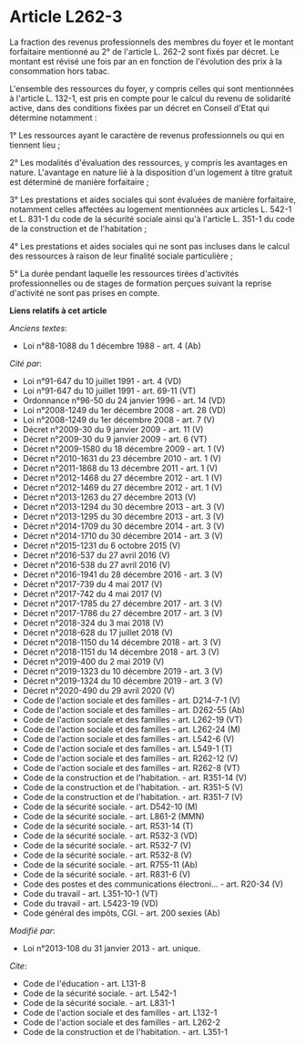 # Article L262-3

La fraction des revenus professionnels des membres du foyer et le montant forfaitaire mentionné au 2° de l'article L. 262-2
sont fixés par décret. Le montant est révisé une fois par an en fonction de l'évolution des prix à la consommation hors
tabac.

L'ensemble des ressources du foyer, y compris celles qui sont mentionnées à l'article L. 132-1, est pris en compte pour le
calcul du revenu de solidarité active, dans des conditions fixées par un décret en Conseil d'Etat qui détermine notamment : 

1° Les ressources ayant le caractère de revenus professionnels ou qui en tiennent lieu ; 

2° Les modalités d'évaluation des ressources, y compris les avantages en nature. L'avantage en nature lié à la disposition
d'un logement à titre gratuit est déterminé de manière forfaitaire ; 

3° Les prestations et aides sociales qui sont évaluées de manière forfaitaire, notamment celles affectées au logement
mentionnées aux articles L. 542-1 et L. 831-1 du code de la sécurité sociale ainsi qu'à l'article L. 351-1 du code de la
construction et de l'habitation ; 

4° Les prestations et aides sociales qui ne sont pas incluses dans le calcul des ressources à raison de leur finalité sociale
particulière ; 

5° La durée pendant laquelle les ressources tirées d'activités professionnelles ou de stages de formation perçues suivant la
reprise d'activité ne sont pas prises en compte.

**Liens relatifs à cet article**

_Anciens textes_:

  - Loi n°88-1088 du 1 décembre 1988 - art. 4 (Ab)

_Cité par_:

  - Loi n°91-647 du 10 juillet 1991 - art. 4 (VD)
  - Loi n°91-647 du 10 juillet 1991 - art. 69-11 (VT)
  - Ordonnance n°96-50 du 24 janvier 1996 - art. 14 (VD)
  - Loi n°2008-1249 du 1er décembre 2008 - art. 28 (VD)
  - Loi n°2008-1249 du 1er décembre 2008 - art. 7 (V)
  - Décret n°2009-30 du 9 janvier 2009 - art. 11 (V)
  - Décret n°2009-30 du 9 janvier 2009 - art. 6 (VT)
  - Décret n°2009-1580 du 18 décembre 2009 - art. 1 (V)
  - Décret n°2010-1631 du 23 décembre 2010 - art. 1 (V)
  - Décret n°2011-1868 du 13 décembre 2011 - art. 1 (V)
  - Décret n°2012-1468 du 27 décembre 2012 - art. 1 (V)
  - Décret n°2012-1469 du 27 décembre 2012 - art. 1 (V)
  - Décret n°2013-1263 du 27 décembre 2013 (V)
  - Décret n°2013-1294 du 30 décembre 2013 - art. 3 (V)
  - Décret n°2013-1295 du 30 décembre 2013 - art. 3 (V)
  - Décret n°2014-1709 du 30 décembre 2014 - art. 3 (V)
  - Décret n°2014-1710 du 30 décembre 2014 - art. 3 (V)
  - Décret n°2015-1231 du 6 octobre 2015 (V)
  - Décret n°2016-537 du 27 avril 2016 (V)
  - Décret n°2016-538 du 27 avril 2016 (V)
  - Décret n°2016-1941 du 28 décembre 2016 - art. 3 (V)
  - Décret n°2017-739 du 4 mai 2017 (V)
  - Décret n°2017-742 du 4 mai 2017 (V)
  - Décret n°2017-1785 du 27 décembre 2017 - art. 3 (V)
  - Décret n°2017-1786 du 27 décembre 2017 - art. 3 (V)
  - Décret n°2018-324 du 3 mai 2018 (V)
  - Décret n°2018-628 du 17 juillet 2018 (V)
  - Décret n°2018-1150 du 14 décembre 2018 - art. 3 (V)
  - Décret n°2018-1151 du 14 décembre 2018 - art. 3 (V)
  - Décret n°2019-400 du 2 mai 2019 (V)
  - Décret n°2019-1323 du 10 décembre 2019 - art. 3 (V)
  - Décret n°2019-1324 du 10 décembre 2019 - art. 3 (V)
  - Décret n°2020-490 du 29 avril 2020 (V)
  - Code de l'action sociale et des familles - art. D214-7-1 (V)
  - Code de l'action sociale et des familles - art. D262-55 (Ab)
  - Code de l'action sociale et des familles - art. L262-19 (VT)
  - Code de l'action sociale et des familles - art. L262-24 (M)
  - Code de l'action sociale et des familles - art. L542-6 (V)
  - Code de l'action sociale et des familles - art. L549-1 (T)
  - Code de l'action sociale et des familles - art. R262-12 (V)
  - Code de l'action sociale et des familles - art. R262-8 (VT)
  - Code de la construction et de l'habitation. - art. R351-14 (V)
  - Code de la construction et de l'habitation. - art. R351-5 (V)
  - Code de la construction et de l'habitation. - art. R351-7 (V)
  - Code de la sécurité sociale. - art. D542-10 (M)
  - Code de la sécurité sociale. - art. L861-2 (MMN)
  - Code de la sécurité sociale. - art. R531-14 (T)
  - Code de la sécurité sociale. - art. R532-3 (VD)
  - Code de la sécurité sociale. - art. R532-7 (V)
  - Code de la sécurité sociale. - art. R532-8 (V)
  - Code de la sécurité sociale. - art. R755-11 (Ab)
  - Code de la sécurité sociale. - art. R831-6 (V)
  - Code des postes et des communications électroni... - art. R20-34 (V)
  - Code du travail - art. L351-10-1 (VT)
  - Code du travail - art. L5423-19 (VD)
  - Code général des impôts, CGI. - art. 200 sexies (Ab)

_Modifié par_:

  - Loi n°2013-108 du 31 janvier 2013 - art. unique.

_Cite_:

  - Code de l'éducation - art. L131-8
  - Code de la sécurité sociale. - art. L542-1
  - Code de la sécurité sociale. - art. L831-1
  - Code de l'action sociale et des familles - art. L132-1
  - Code de l'action sociale et des familles - art. L262-2
  - Code de la construction et de l'habitation. - art. L351-1
